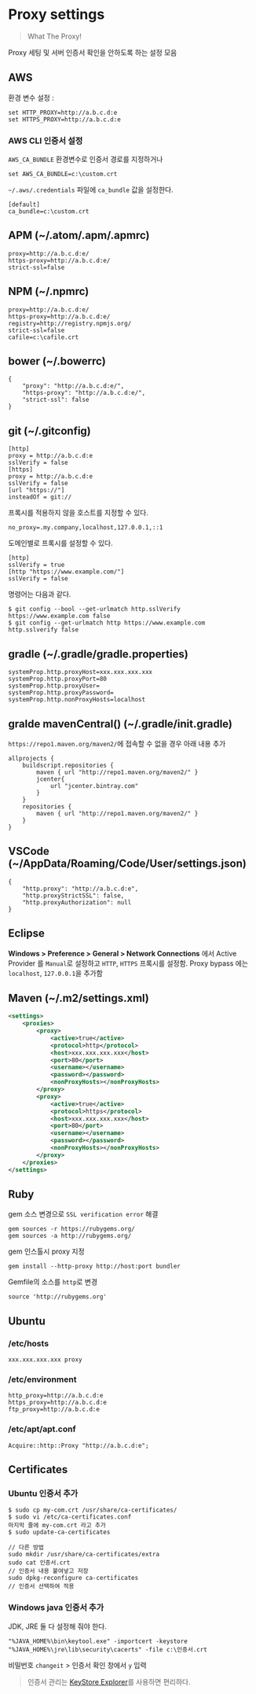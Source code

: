 # Proxy settings

> What The Proxy!

Proxy 세팅 및 서버 인증서 확인을 안하도록 하는 설정 모음

## AWS

환경 변수 설정 :

    set HTTP_PROXY=http://a.b.c.d:e
    set HTTPS_PROXY=http://a.b.c.d:e

### AWS CLI 인증서 설정

`AWS_CA_BUNDLE` 환경변수로 인증서 경로를 지정하거나

    set AWS_CA_BUNDLE=c:\custom.crt

`~/.aws/.credentials` 파일에 `ca_bundle` 값을 설정한다.

    [default]
    ca_bundle=c:\custom.crt

## APM (~/.atom/.apm/.apmrc)

    proxy=http://a.b.c.d:e/
    https-proxy=http://a.b.c.d:e/
    strict-ssl=false

## NPM (~/.npmrc)

    proxy=http://a.b.c.d:e/
    https-proxy=http://a.b.c.d:e/
    registry=http://registry.npmjs.org/
    strict-ssl=false
    cafile=c:\cafile.crt

## bower (~/.bowerrc)

    {
        "proxy": "http://a.b.c.d:e/",
        "https-proxy": "http://a.b.c.d:e/",
        "strict-ssl": false
    }

## git (~/.gitconfig)

    [http]
    proxy = http://a.b.c.d:e
    sslVerify = false
    [https]
    proxy = http://a.b.c.d:e
    sslVerify = false
    [url "https://"]
    insteadOf = git://

프록시를 적용하지 않을 호스트를 지정할 수 있다.

    no_proxy=.my.company,localhost,127.0.0.1,::1

도메인별로 프록시를 설정할 수 있다.

    [http]
    sslVerify = true
    [http "https://www.example.com/"]
    sslVerify = false

명령어는 다음과 같다.

    $ git config --bool --get-urlmatch http.sslVerify https://www.example.com false
    $ git config --get-urlmatch http https://www.example.com
    http.sslverify false

## gradle (~/.gradle/gradle.properties)

    systemProp.http.proxyHost=xxx.xxx.xxx.xxx
    systemProp.http.proxyPort=80
    systemProp.http.proxyUser=
    systemProp.http.proxyPassword=
    systemProp.http.nonProxyHosts=localhost

## gralde mavenCentral() (~/.gradle/init.gradle)

`https://repo1.maven.org/maven2/`에 접속할 수 없을 경우 아래 내용 추가

    allprojects {
        buildscript.repositories {
            maven { url "http://repo1.maven.org/maven2/" }
            jcenter{
                url "jcenter.bintray.com"
            }
        }
        repositories {
            maven { url "http://repo1.maven.org/maven2/" }
        }
    }

## VSCode (~/AppData/Roaming/Code/User/settings.json)

    {
        "http.proxy": "http://a.b.c.d:e",
        "http.proxyStrictSSL": false,
        "http.proxyAuthorization": null
    }

## Eclipse

__Windows > Preference > General > Network Connections__ 에서 Active Provider 를 `Manual`로 설정하고 `HTTP`, `HTTPS` 프록시를 설정함. Proxy bypass 에는 `localhost`, `127.0.0.1`을 추가함

## Maven (~/.m2/settings.xml)

```xml
<settings>
    <proxies>
        <proxy>
            <active>true</active>
            <protocol>http</protocol>
            <host>xxx.xxx.xxx.xxx</host>
            <port>80</port>
            <username></username>
            <password></password>
            <nonProxyHosts></nonProxyHosts>
        </proxy>
        <proxy>
            <active>true</active>
            <protocol>https</protocol>
            <host>xxx.xxx.xxx.xxx</host>
            <port>80</port>
            <username></username>
            <password></password>
            <nonProxyHosts></nonProxyHosts>
        </proxy>
    </proxies>
</settings>
```

## Ruby

gem 소스 변경으로 `SSL verification error` 해결

    gem sources -r https://rubygems.org/
    gem sources -a http://rubygems.org/

gem 인스톨시 proxy 지정

    gem install --http-proxy http://host:port bundler

Gemfile의 소스를 `http`로 변경

    source 'http://rubygems.org'

## Ubuntu

### /etc/hosts

    xxx.xxx.xxx.xxx proxy

### /etc/environment

    http_proxy=http://a.b.c.d:e
    https_proxy=http://a.b.c.d:e
    ftp_proxy=http://a.b.c.d:e

### /etc/apt/apt.conf

    Acquire::http::Proxy "http://a.b.c.d:e";

## Certificates

### Ubuntu 인증서 추가

    $ sudo cp my-com.crt /usr/share/ca-certificates/
    $ sudo vi /etc/ca-certificates.conf
    마지막 줄에 my-com.crt 라고 추가
    $ sudo update-ca-certificates

    // 다른 방법
    sudo mkdir /usr/share/ca-certificates/extra
    sudo cat 인증서.crt
    // 인증서 내용 붙여넣고 저장
    sudo dpkg-reconfigure ca-certificates
    // 인증서 선택하여 적용

### Windows java 인증서 추가

JDK, JRE 둘 다 설정해 줘야 한다.

    "%JAVA_HOME%\bin\keytool.exe" -importcert -keystore "%JAVA_HOME%\jre\lib\security\cacerts" -file c:\인증서.crt

비밀번호 `changeit` > 인증서 확인 창에서 `y` 입력

> 인증서 관리는 [KeyStore Explorer](http://keystore-explorer.org/)를 사용하면 편리하다.